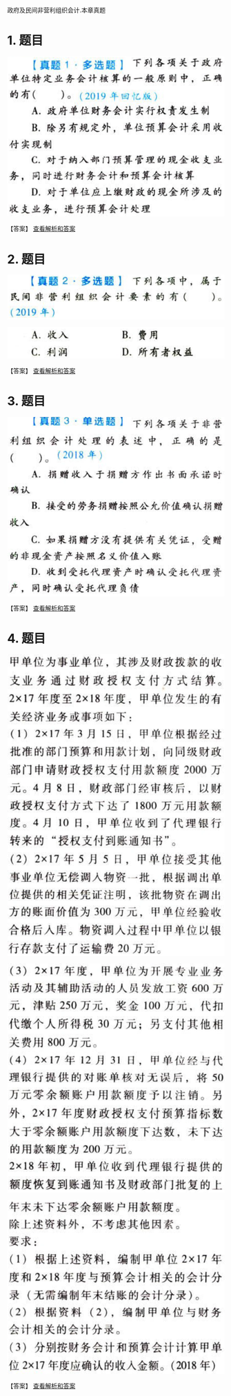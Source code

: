 政府及民间非营利组织会计.本章真题

# 1. 题目

![](media/5d27297c03299550f4c882ada67d8b07.png)

【答案】
[查看解析和答案](media/a769a5b42314df3fa609bed88cd58108.png.md)
# 2. 题目

![](media/c3a086da2d12d98d134a2bb1ec1dcf3d.png)

![](media/51a3ecb1cdfba7684893dc939682fa94.png)

【答案】
[查看解析和答案](media/277430a7fc8830829df7e5bd0ec6c102.png.md)
# 3. 题目

![](media/7cb3ba352b56ee283ecfec0d77621fdf.png)

【答案】
[查看解析和答案](media/57ee6465d0d468ffdb4d6b45c7f66476.png.md)
# 4. 题目

![](media/d63fa41561a2807b29bce864f74ff684.png)

![](media/a875d32a5259e460ae61e09f326c7073.png)

![](media/07204969393a495e4e3714429e08b583.png)

【答案】
[查看解析和答案](media/c37f99f541c7dd8ee85fe66b8645e0dc.png.md)

